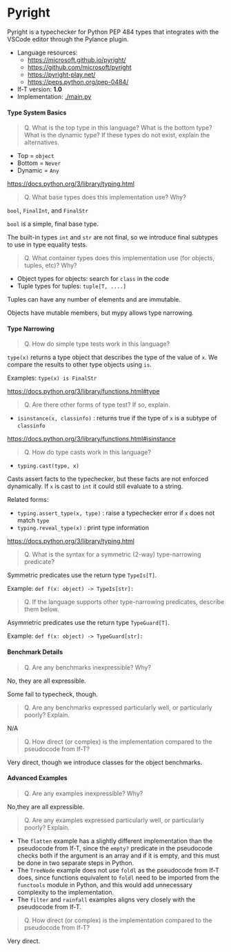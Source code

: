 Pyright
===

Pyright is a typechecker for Python PEP 484 types that integrates with the VSCode editor
through the Pylance plugin.

* Language resources:
  - <https://microsoft.github.io/pyright/>
  - <https://github.com/microsoft/pyright>
  - <https://pyright-play.net/>
  - <https://peps.python.org/pep-0484/>
* If-T version: **1.0**
* Implementation: [./main.py](./main.py)


#### Type System Basics

> Q. What is the top type in this language? What is the bottom type? What is the dynamic type?
> If these types do not exist, explain the alternatives.

* Top = `object`
* Bottom = `Never`
* Dynamic = `Any`

<https://docs.python.org/3/library/typing.html>


> Q. What base types does this implementation use? Why?

`bool`, `FinalInt`, and `FinalStr`

`bool` is a simple, final base type.

The built-in types `int` and `str` are not final, so we introduce final subtypes to use
in type equality tests.


> Q. What container types does this implementation use (for objects, tuples, etc)? Why?

* Object types for objects: search for `class` in the code
* Tuple types for tuples: `tuple[T, ....]`

Tuples can have any number of elements and are immutable.

Objects have mutable members, but mypy allows type narrowing.


#### Type Narrowing

> Q. How do simple type tests work in this language?

`type(x)` returns a type object that describes the type of the value of `x`. We compare
the results to other type objects using `is`.

Examples: `type(x) is FinalStr`

<https://docs.python.org/3/library/functions.html#type>


> Q. Are there other forms of type test? If so, explain.

* `isinstance(x, classinfo)` : returns true if the type of `x` is a subtype of `classinfo`

<https://docs.python.org/3/library/functions.html#isinstance>


> Q. How do type casts work in this language?

* `typing.cast(type, x)`

Casts assert facts to the typechecker, but these facts are not enforced
dynamically. If `x` is cast to `int` it could still evaluate to a string.

Related forms:

* `typing.assert_type(x, type)` : raise a typechecker error if `x` does not match `type`
* `typing.reveal_type(x)` : print type information

<https://docs.python.org/3/library/typing.html>


> Q. What is the syntax for a symmetric (2-way) type-narrowing predicate?

Symmetric predicates use the return type `TypeIs[T]`.

Example: `def f(x: object) -> TypeIs[str]:`


> Q. If the language supports other type-narrowing predicates, describe them below.

Asymmetric predicates use the return type `TypeGuard[T]`.

Example: `def f(x: object) -> TypeGuard[str]:`



#### Benchmark Details

> Q. Are any benchmarks inexpressible? Why?

No, they are all expressible.

Some fail to typecheck, though.


> Q. Are any benchmarks expressed particularly well, or particularly poorly? Explain.

N/A


> Q. How direct (or complex) is the implementation compared to the pseudocode from If-T?

Very direct, though we introduce classes for the object benchmarks.


#### Advanced Examples

> Q. Are any examples inexpressible? Why?

No,they are all expressible.

> Q. Are any examples expressed particularly well, or particularly poorly? Explain.

- The `flatten` example has a slightly different implementation than the pseudocode from If-T, since the `empty?` predicate in the pseudocode checks both if the argument is an array and if it is empty, and this must be done in two separate steps in Python.
- The `TreeNode` example does not use `foldl` as the pseudocode from If-T does, since functions equivalent to `foldl` need to be imported from the `functools` module in Python, and this would add unnecessary complexity to the implementation.
- The `filter` and `rainfall` examples aligns very closely with the pseudocode from If-T.

> Q. How direct (or complex) is the implementation compared to the pseudocode from If-T?

Very direct.
